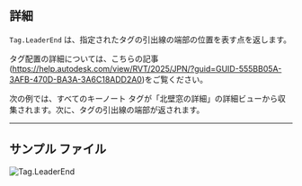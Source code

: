 ## 詳細
`Tag.LeaderEnd` は、指定されたタグの引出線の端部の位置を表す点を返します。

タグ配置の詳細については、こちらの記事(https://help.autodesk.com/view/RVT/2025/JPN/?guid=GUID-555BB05A-3AFB-470D-BA3A-3A6C18ADD2A0)をご覧ください。

次の例では、すべてのキーノート タグが「北壁窓の詳細」の詳細ビューから収集されます。次に、タグの引出線の端部が返されます。
___
## サンプル ファイル

![Tag.LeaderEnd](./Revit.Elements.Tag.LeaderEnd_img.jpg)
